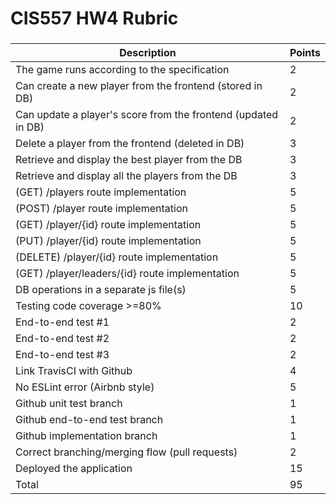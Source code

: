 # CIS557 HW4 Rubric

###

| Description                                                      | Points |
| ---------------------------------------------------------------- | ------ |
| The game runs according to the specification                     | 2      |
| Can create a new player from the frontend (stored in DB)         | 2      |
| Can update a player's score from the frontend (updated in DB)    | 2      |
| Delete a player from the frontend (deleted in DB)                | 3      |
| Retrieve and display the best player from the DB                 | 3      |
| Retrieve and display all the players from the DB                 | 3      |
| (GET) /players  route implementation                             | 5      |
| (POST) /player  route implementation                             | 5      |
| (GET) /player/{id}  route implementation                         | 5      |
| (PUT) /player/{id}  route implementation                         | 5      |
| (DELETE) /player/{id}  route implementation                      | 5      |
| (GET) /player/leaders/{id}  route implementation                 | 5      |
| DB operations in a separate js file(s)                           | 5      |
| Testing code coverage >=80%                                      | 10     |
| End-to-end test #1                                               | 2      |
| End-to-end test #2                                               | 2      |
| End-to-end test #3                                               | 2      |
| Link TravisCI with Github                                        | 4      |
| No ESLint error (Airbnb style)                                   | 5      |
| Github  unit test branch                                         | 1      |
| Github  end-to-end test branch                                   | 1      |
| Github  implementation branch                                    | 1      |
| Correct branching/merging flow (pull requests)                   | 2      |                                       
| Deployed the application                                         | 15     |
| Total                                                            | 95     |
